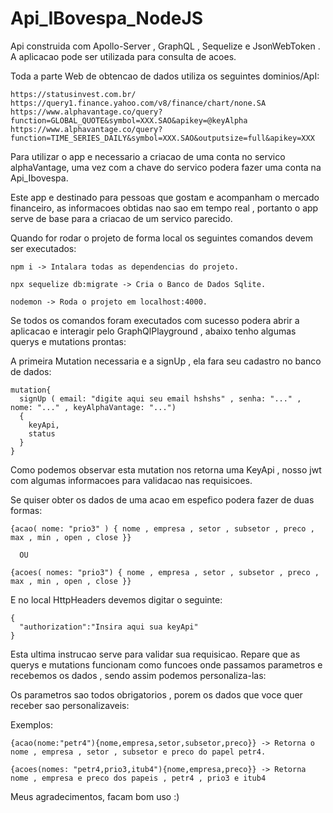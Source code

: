 # Api_IBovespa_NodeJS

Api construida com Apollo-Server , GraphQL , Sequelize e JsonWebToken . A aplicacao pode ser utilizada para consulta de acoes.

Toda a parte Web de obtencao de dados utiliza os seguintes dominios/ApI:

    https://statusinvest.com.br/
    https://query1.finance.yahoo.com/v8/finance/chart/none.SA
    https://www.alphavantage.co/query?function=GLOBAL_QUOTE&symbol=XXX.SAO&apikey=@keyAlpha
    https://www.alphavantage.co/query?function=TIME_SERIES_DAILY&symbol=XXX.SAO&outputsize=full&apikey=XXX

Para utilizar o app e necessario a criacao de uma conta no servico alphaVantage, uma vez com a chave do servico podera fazer uma conta na Api_Ibovespa.

Este app e destinado para pessoas que gostam e acompanham o mercado financeiro, as informacoes obtidas nao sao em tempo real , portanto o app serve de base para a criacao de um servico parecido.

Quando for rodar o projeto de forma local os seguintes comandos devem ser executados:

    npm i -> Intalara todas as dependencias do projeto.
    
    npx sequelize db:migrate -> Cria o Banco de Dados Sqlite.
    
    nodemon -> Roda o projeto em localhost:4000.

Se todos os comandos foram executados com sucesso podera abrir a aplicacao e interagir pelo GraphQlPlayground , abaixo tenho algumas querys e mutations prontas:

A primeira Mutation necessaria e a signUp , ela fara seu cadastro no banco de dados:

    mutation{ 
      signUp ( email: "digite aqui seu email hshshs" , senha: "..." , nome: "..." , keyAlphaVantage: "...") 
      {
        keyApi,
        status 
      }
    }

Como podemos observar esta mutation nos retorna uma KeyApi , nosso jwt com algumas informacoes para validacao nas requisicoes.

Se quiser obter os dados de uma acao em espefico podera fazer de duas formas:

    {acao( nome: "prio3" ) { nome , empresa , setor , subsetor , preco , max , min , open , close }}

      OU 
  
    {acoes( nomes: "prio3") { nome , empresa , setor , subsetor , preco , max , min , open , close }}

E no local HttpHeaders devemos digitar o seguinte:

    {
      "authorization":"Insira aqui sua keyApi"
    }

Esta ultima instrucao serve para validar sua requisicao. Repare que as querys e mutations funcionam como funcoes onde passamos parametros e recebemos os dados , sendo assim podemos personaliza-las:

Os parametros sao todos obrigatorios , porem os dados que voce quer receber sao personalizaveis:

  Exemplos:
  
    {acao(nome:"petr4"){nome,empresa,setor,subsetor,preco}} -> Retorna o nome , empresa , setor , subsetor e preco do papel petr4.
    
    {acoes(nomes: "petr4,prio3,itub4"){nome,empresa,preco}} -> Retorna nome , empresa e preco dos papeis , petr4 , prio3 e itub4
    


Meus agradecimentos, facam bom uso :)


